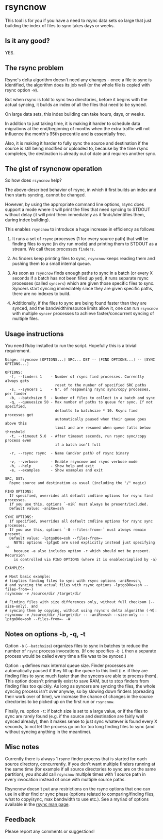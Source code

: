 # rsyncnow

This tool is for you if you have a need to rsync data sets so large
that just building the index of files to sync takes days or weeks.

## Is it any good?

YES.

## The rsync problem

Rsync's delta algorithm doesn't need any changes - once a file to sync
is identified, the algorithm does its job well (or the whole file is
copied with rsync option `-W`).

But when rsync is told to sync two directories, before it begins with
the actual syncing, it builds an index of all the files that need to be
synced.

On large data sets, this index building can take hours, days, or weeks.

In addition to just taking time, it is making it harder to schedule data
migrations at the end/beginning of months when the extra traffic will not
influence the month's 95th percentile and is essentially free.

Also, it is making it harder to fully sync the source and destination if
the source is still being modified or uploaded to, because by the time
rsync completes, the destination is already out of date and requires
another sync.

## The gist of rsyncnow operation

So how does `rsyncnow` help?

The above-described behavior of rsync, in which it first builds an index
and then starts syncing, cannot be changed.

However, by using the appropriate command line options, rsync does support
a mode where it will print the files that need syncing to STDOUT without
delay (it will print them immediately as it finds/identifies them, during
index building).

This enables `rsyncnow` to introduce a huge increase in efficiency as follows:

1. It runs a set of `rsync` processes (1 for every source path)
that will be finding files to sync (in dry run mode) and printing them to
STDOUT as a stream.  We call these processes `finders`.

1. As finders keep printing files to sync, `rsyncnow` keeps reading
them and pushing them to a small internal queue.

1. As soon as `rsyncnow` finds enough paths to sync in a batch
(or every X seconds if a batch has not been filled up yet), it runs
separate rsync processes (called `syncers`) which are given those
specific files to sync. Syncers start syncing immediately since they
are given specific paths, there are no indexes to build.

1. Additionally, if the files to sync are being found faster than they
are synced, and the bandwidth/resource limits allow it, one can run
`rsyncnow` with multiple `syncer` processes to achieve faster/concurrent
syncing of multiple files.

## Usage instructions

You need Ruby installed to run the script. Hopefully this is a trivial requirement.


```
Usage: rsyncnow [OPTIONS...] SRC... DST -- [FIND OPTIONS...] -- [SYNC OPTIONS...]

OPTIONS:
  -f, --finders 1    - Number of rsync find processes. Currently always gets
                       reset to the number of specified SRC paths
  -s, --syncers 1    - Nr. of respawning rsync sync/copy processes, per finder
  -b, --batchsize 5  - Number of files to collect in a batch and sync
  -q, --queuesize 50 - Max number of paths to queue for sync. If not specified,
                       defaults to batchsize * 10. Rsync find processes get
                       automatically paused when their queue goes above this
                       limit and are resumed when queue falls below threshold
  -t, --timeout 5.0  - After timeout seconds, run rsync sync/copy process even
                       if a batch isn't full

  -r, --rsync rsync  - Name (and/or path) of rsync binary

  -v, --verbose      - Enable rsyncnow and rsync verbose mode
  -h, --help         - Show help and exit
  -e, --examples     - Show examples and exit

SRC, DST:
  Rsync source and destination as usual (including the "/" magic)

FIND OPTIONS:
  If specified, overrides all default cmdline options for rsync find processes.
  If you use this, options `-niR` must always be present/included.
  Default value: -aniRe=ssh

SYNC OPTIONS:
  If specified, overrides all default cmdline options for rsync sync processes.
  If you use this, options `-0 --files-from=-` must always remain present.
  Default value: -lptgoD0e=ssh --files-from=-
    NOTE: options -lptgoD are used explicitly instead just specifying -a
    because -a also includes option -r which should not be present. Recursion
    is controlled via FIND OPTIONS (where it is enabled/implied by -a)

EXAMPLES:

# Most basic example:
# (implies finding files to sync with rsync options -aniRe=ssh,
# and syncing the actual files with rsync options -lptgoD0e=ssh --files-from=-)
rsyncnow -v /source/dir /target/dir

# Finding files with size differences only, without full checksum (--size-only), and
# syncing them by copying, without using rsync's delta algorithm (-W):
rsyncnow -v /source/dir /target/dir -- -aniRe=ssh --size-only -- -lptgoD0e=ssh --files-from=- -W
```

## Notes on options -b, -q, -t

Option `-b` (`--batchsize`) organizes files to sync in batches to reduce the number of
`rsync` process invocations. (If one specifies `-b 1` then a separate process would be
called every time a file was to be synced.)

Option `-q` defines max internal queue size. Finder processes are automatically paused
if they fill up the queue to this limit (i.e. if they are finding files to sync much
faster than the syncers are able to process them). This option doesn't primarily exist
to save RAM, but to stop finders from finding files too quickly. As long as syncers
are syncing the files, the whole syncing process isn't over anyway, so by slowing down
finders (spreading their work over of time), we increase the chance of changes in the
source directories to be picked up on the first run or `rsyncnow`.

Finally, re. option `-t`: if batch size is set to a large value, or if the files to
sync are rarely found (e.g. if the source and destination are fairly well synced
already), then it makes sense to just sync whatever is found every X seconds, to not
let the process go on for too long finding files to sync (and without syncing anything
in the meantime).

## Misc notes

Currently there is always 1 rsync finder process that is started for each
source directory, concurrently. If you don't want multiple finders running
at the same time (for example if all source directories to sync are on the
same partition), you should call `rsyncnow` multiple times with 1 source path
in every invocation instead of once with multiple source paths.

Rsyncnow doesn't put any restrictions on the rsync options that one can use in
either find or sync phase (options related to comparing/finding files,
what to copy/sync, max bandwidth to use etc.).
See a myriad of options available in the [rsync man page](https://download.samba.org/pub/rsync/rsync.1).

## Feedback

Please report any comments or suggestions!

